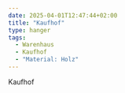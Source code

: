 ```yaml
---
date: 2025-04-01T12:47:44+02:00
title: "Kaufhof"
type: hanger
tags:
  - Warenhaus
  - Kaufhof
  - "Material: Holz"
---
```

Kaufhof
